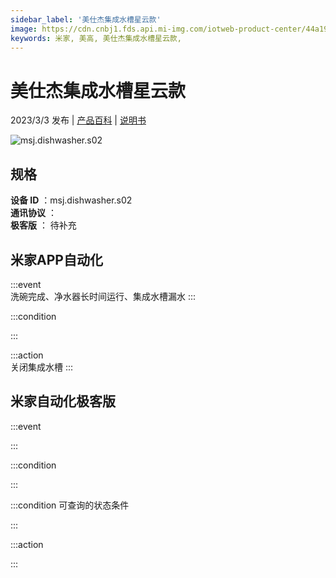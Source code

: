 ```yaml
---
sidebar_label: '美仕杰集成水槽星云款'
image: https://cdn.cnbj1.fds.api.mi-img.com/iotweb-product-center/44a1984a3cd4e1b5e1bae02bf3d3bd66_1669790828805.png?GalaxyAccessKeyId=AKVGLQWBOVIRQ3XLEW&Expires=9223372036854775807&Signature=fX1TlArQFRLnrZDE7H2UmIeuiD8=
keywords: 米家, 美高, 美仕杰集成水槽星云款, 
---
```

# 美仕杰集成水槽星云款

2023/3/3 发布 | [产品百科](https://home.mi.com/webapp/content/baike/product/index.html?model=msj.dishwasher.s02/) | [说明书](https://home.mi.com/views/introduction.html?model=msj.dishwasher.s02&region=cn)

![msj.dishwasher.s02](https://cdn.cnbj1.fds.api.mi-img.com/iotweb-product-center/44a1984a3cd4e1b5e1bae02bf3d3bd66_1669790828805.png?GalaxyAccessKeyId=AKVGLQWBOVIRQ3XLEW&Expires=9223372036854775807&Signature=fX1TlArQFRLnrZDE7H2UmIeuiD8=)

## 规格  
> 
**设备 ID** ：msj.dishwasher.s02  
**通讯协议** ：  
**极客版**  ： 待补充 


## 米家APP自动化  

:::event  
洗碗完成、净水器长时间运行、集成水槽漏水
:::

:::condition  

:::

:::action   
关闭集成水槽
:::

## 米家自动化极客版  

:::event  

:::

:::condition  

:::

:::condition 可查询的状态条件  

:::

:::action  

:::

        
